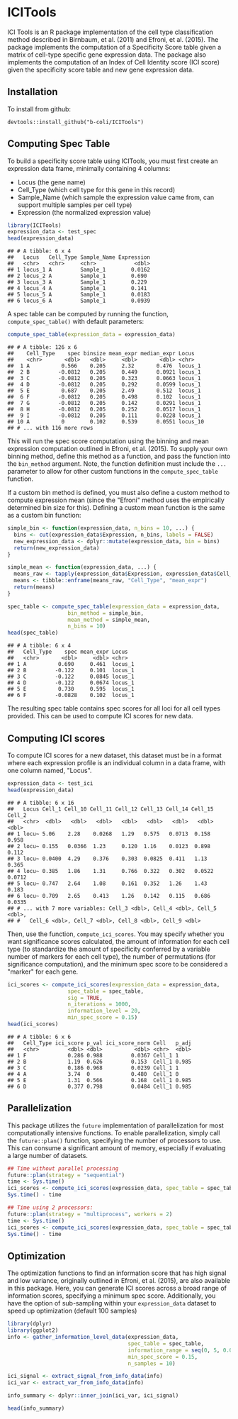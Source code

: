 ICITools
========

ICI Tools is an R package implementation of the cell type classification method described in Birnbaum, et al. (2011) and Efroni, et al. (2015). The package implements the computation of a Specificity Score table given a matrix of cell-type specific gene expression data. The package also implements the computation of an Index of Cell Identity score (ICI score) given the specificity score table and new gene expression data.

Installation
------------

To install from github:

    devtools::install_github("b-coli/ICITools")

Computing Spec Table
--------------------

To build a specificity score table using ICITools, you must first create an expression data frame, minimally containing 4 columns:

-   Locus (the gene name)
-   Cell\_Type (which cell type for this gene in this record)
-   Sample\_Name (which sample the expression value came from, can support multiple samples per cell type)
-   Expression (the normalized expression value)

``` r
library(ICITools)
expression_data <- test_spec
head(expression_data)
```

    ## # A tibble: 6 x 4
    ##   Locus   Cell_Type Sample_Name Expression
    ##   <chr>   <chr>     <chr>            <dbl>
    ## 1 locus_1 A         Sample_1        0.0162
    ## 2 locus_2 A         Sample_1        0.690 
    ## 3 locus_3 A         Sample_1        0.229 
    ## 4 locus_4 A         Sample_1        0.141 
    ## 5 locus_5 A         Sample_1        0.0183
    ## 6 locus_6 A         Sample_1        0.0939

A spec table can be computed by running the function, `compute_spec_table()` with default parameters:

``` r
compute_spec_table(expression_data = expression_data)
```

    ## # A tibble: 126 x 6
    ##    Cell_Type    spec binsize mean_expr median_expr Locus   
    ##    <chr>       <dbl>   <dbl>     <dbl>       <dbl> <chr>   
    ##  1 A          0.566    0.205     2.32       0.476  locus_1 
    ##  2 B         -0.0812   0.205     0.449      0.0921 locus_1 
    ##  3 C         -0.0812   0.205     0.323      0.0663 locus_1 
    ##  4 D         -0.0812   0.205     0.292      0.0599 locus_1 
    ##  5 E          0.687    0.205     2.49       0.512  locus_1 
    ##  6 F         -0.0812   0.205     0.498      0.102  locus_1 
    ##  7 G         -0.0812   0.205     0.142      0.0291 locus_1 
    ##  8 H         -0.0812   0.205     0.252      0.0517 locus_1 
    ##  9 I         -0.0812   0.205     0.111      0.0228 locus_1 
    ## 10 A          0        0.102     0.539      0.0551 locus_10
    ## # ... with 116 more rows

This will run the spec score computation using the binning and mean expression computation outlined in Efroni, et al. (2015). To supply your own binning method, define this method as a function, and pass the function into the `bin_method` argument. Note, the function definition must include the `...` parameter to allow for other custom functions in the `compute_spec_table` function.

If a custom bin method is defined, you must also define a custom method to compute expression mean (since the "Efroni" method uses the empirically determined bin size for this). Defining a custom mean function is the same as a custom bin function:

``` r
simple_bin <- function(expression_data, n_bins = 10, ...) {
  bins <- cut(expression_data$Expression, n_bins, labels = FALSE)
  new_expression_data <- dplyr::mutate(expression_data, bin = bins)
  return(new_expression_data)
}

simple_mean <- function(expression_data, ...) {
  means_raw <- tapply(expression_data$Expression, expression_data$Cell_Type, mean)
  means <- tibble::enframe(means_raw, "Cell_Type", "mean_expr")
  return(means)
}

spec_table <- compute_spec_table(expression_data = expression_data, 
                   bin_method = simple_bin, 
                   mean_method = simple_mean, 
                   n_bins = 10)
head(spec_table)
```

    ## # A tibble: 6 x 4
    ##   Cell_Type    spec mean_expr Locus  
    ##   <chr>       <dbl>     <dbl> <chr>  
    ## 1 A          0.690     0.461  locus_1
    ## 2 B         -0.122     0.101  locus_1
    ## 3 C         -0.122     0.0845 locus_1
    ## 4 D         -0.122     0.0674 locus_1
    ## 5 E          0.730     0.595  locus_1
    ## 6 F         -0.0828    0.102  locus_1

The resulting spec table contains spec scores for all loci for all cell types provided. This can be used to compute ICI scores for new data.

Computing ICI scores
--------------------

To compute ICI scores for a new dataset, this dataset must be in a format where each expression profile is an individual column in a data frame, with one column named, "Locus".

``` r
expression_data <- test_ici
head(expression_data)
```

    ## # A tibble: 6 x 16
    ##   Locus Cell_1 Cell_10 Cell_11 Cell_12 Cell_13 Cell_14 Cell_15 Cell_2
    ##   <chr>  <dbl>   <dbl>   <dbl>   <dbl>   <dbl>   <dbl>   <dbl>  <dbl>
    ## 1 locu~ 5.06    2.28    0.0268   1.29   0.575   0.0713  0.158  0.958 
    ## 2 locu~ 0.155   0.0366  1.23     0.120  1.16    0.0123  0.898  0.112 
    ## 3 locu~ 0.0400  4.29    0.376    0.303  0.0825  0.411   1.13   0.365 
    ## 4 locu~ 0.385   1.86    1.31     0.766  0.322   0.302   0.0522 0.0712
    ## 5 locu~ 0.747   2.64    1.08     0.161  0.352   1.26    1.43   0.183 
    ## 6 locu~ 0.709   2.65    0.413    1.26   0.142   0.115   0.686  0.0335
    ## # ... with 7 more variables: Cell_3 <dbl>, Cell_4 <dbl>, Cell_5 <dbl>,
    ## #   Cell_6 <dbl>, Cell_7 <dbl>, Cell_8 <dbl>, Cell_9 <dbl>

Then, use the function, `compute_ici_scores`. You may specify whether you want significance scores calculated, the amount of information for each cell type (to standardize the amount of specificity conferred by a variable number of markers for each cell type), the number of permutations (for significance computation), and the minimum spec score to be considered a "marker" for each gene.

``` r
ici_scores <- compute_ici_scores(expression_data = expression_data, 
                   spec_table = spec_table, 
                   sig = TRUE, 
                   n_iterations = 1000, 
                   information_level = 20, 
                   min_spec_score = 0.15)
head(ici_scores)
```

    ## # A tibble: 6 x 6
    ##   Cell_Type ici_score p_val ici_score_norm Cell   p_adj
    ##   <chr>         <dbl> <dbl>          <dbl> <chr>  <dbl>
    ## 1 F             0.286 0.988         0.0367 Cell_1 1    
    ## 2 B             1.19  0.626         0.153  Cell_1 0.985
    ## 3 C             0.186 0.968         0.0239 Cell_1 1    
    ## 4 A             3.74  0             0.480  Cell_1 0    
    ## 5 E             1.31  0.566         0.168  Cell_1 0.985
    ## 6 D             0.377 0.798         0.0484 Cell_1 0.985

Parallelization
---------------

This package utilizes the `future` implementation of parallelization for most computationally intensive functions. To enable parallelization, simply call the `future::plan()` function, specifying the number of processors to use. This can consume a significant amount of memory, especially if evaluating a large number of datasets.

``` r
## Time without parallel processing
future::plan(strategy = "sequential")
time <- Sys.time()
ici_scores <- compute_ici_scores(expression_data, spec_table = spec_table, sig = TRUE, n_iterations = 5000)
Sys.time() - time

## Time using 2 processors:
future::plan(strategy = "multiprocess", workers = 2)
time <- Sys.time()
ici_scores <- compute_ici_scores(expression_data, spec_table = spec_table, sig = TRUE, n_iterations = 5000)
Sys.time() - time
```

Optimization
------------

The optimization functions to find an information score that has high signal and low variance, originally outlined in Efroni, et al. (2015), are also available in this package. Here, you can generate ICI scores across a broad range of information scores, specifying a minimum spec score. Additionally, you have the option of sub-sampling within your `expression_data` dataset to speed up optimization (default 100 samples)

``` r
library(dplyr)
library(ggplot2)
info <- gather_information_level_data(expression_data, 
                                      spec_table = spec_table, 
                                      information_range = seq(0, 5, 0.05), 
                                      min_spec_score = 0.15, 
                                      n_samples = 10)

ici_signal <- extract_signal_from_info_data(info)
ici_var <- extract_var_from_info_data(info)

info_summary <- dplyr::inner_join(ici_var, ici_signal)

head(info_summary)
```

